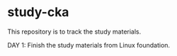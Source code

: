 # study-cka
This repository is to track the study materials.


DAY 1: Finish the study materials from Linux foundation.
